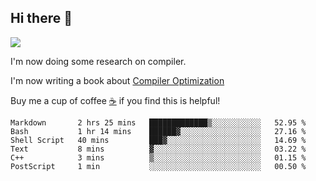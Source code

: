 


<!--
**liusy58/liusy58** is a ✨ _special_ ✨ repository because its `README.md` (this file) appears on your GitHub profile.

Here are some ideas to get you started:

- 🔭 I’m currently working on ...
- 🌱 I’m currently learning ...
- 👯 I’m looking to collaborate on ...
- 🤔 I’m looking for help with ...
- 💬 Ask me about ...
- 📫 How to reach me: ...
- 😄 Pronouns: ...
- ⚡ Fun fact: ...
-->
<!--
![](https://komarev.com/ghpvc/?username=liusy58&color=brightgreen&label=PROFILE+VIEWS)




- 🔭 I’m currently working on my .
- 📫 How to reach me:plz contact me by [email](liusy58@,ail2.sysu.edu.cn) or WeChat(LIUSIYU_58)
- 🏫 I'm an undergraduate in Sun-Yat-sen University majoring in the computer science. Expected to graduate in Spring 2021.
- 👯 I'm now interested in System such as OS, Compiler and Database. 
- 🤔 I’m looking for help with Database System.
-->

## Hi there 👋
![](https://komarev.com/ghpvc/?username=liusy58&color=brightgreen&label=PROFILE+VIEWS)



I'm now doing some research on compiler.

I'm now writing a book about [Compiler Optimization](https://github.com/liusy58/CompilerNotes) 

Buy me a cup of coffee [☕️](https://user-images.githubusercontent.com/45984215/202376581-4837a283-4812-4063-82bc-cc9c3101d3a5.jpg) if you find this is helpful!


 <!--START_SECTION:waka-->

```text
Markdown       2 hrs 25 mins   █████████████▒░░░░░░░░░░░   52.95 %
Bash           1 hr 14 mins    ██████▓░░░░░░░░░░░░░░░░░░   27.16 %
Shell Script   40 mins         ███▓░░░░░░░░░░░░░░░░░░░░░   14.69 %
Text           8 mins          ▓░░░░░░░░░░░░░░░░░░░░░░░░   03.22 %
C++            3 mins          ▒░░░░░░░░░░░░░░░░░░░░░░░░   01.15 %
PostScript     1 min           ░░░░░░░░░░░░░░░░░░░░░░░░░   00.50 %
```

<!--END_SECTION:waka-->
